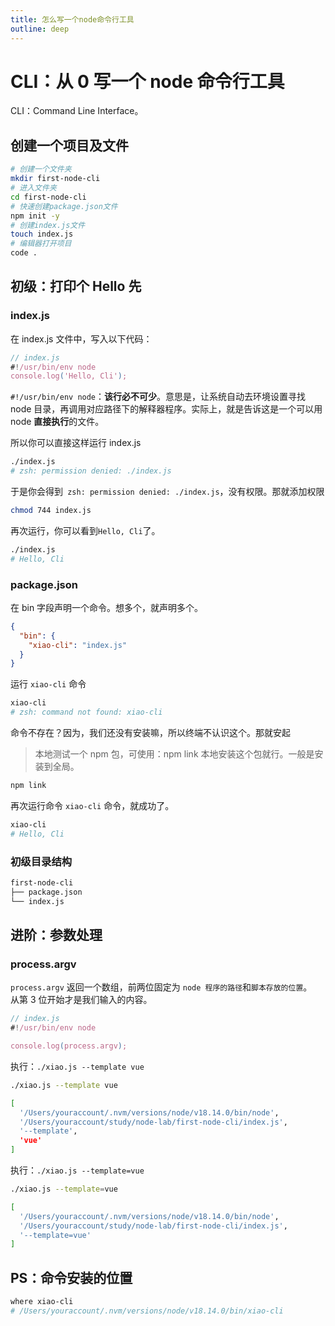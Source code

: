 ```yaml
---
title: 怎么写一个node命令行工具
outline: deep
---
```


# CLI：从 0 写一个 node 命令行工具

CLI：Command Line Interface。

## 创建一个项目及文件

```bash
# 创建一个文件夹
mkdir first-node-cli
# 进入文件夹
cd first-node-cli
# 快速创建package.json文件
npm init -y
# 创建index.js文件
touch index.js
# 编辑器打开项目
code .
```

## 初级：打印个 Hello 先

### index.js

在 index.js 文件中，写入以下代码：

```js
// index.js
#!/usr/bin/env node
console.log('Hello, Cli');
```

`#!/usr/bin/env node`：**该行必不可少**。意思是，让系统自动去环境设置寻找 node 目录，再调用对应路径下的解释器程序。实际上，就是告诉这是一个可以用 node **直接执行**的文件。

所以你可以直接这样运行 index.js

```bash
./index.js
# zsh: permission denied: ./index.js
```

于是你会得到` zsh: permission denied: ./index.js`，没有权限。那就添加权限

```bash
chmod 744 index.js
```

再次运行，你可以看到`Hello, Cli`了。

```bash
./index.js
# Hello, Cli
```

### package.json

在 bin 字段声明一个命令。想多个，就声明多个。

```json
{
  "bin": {
    "xiao-cli": "index.js"
  }
}
```

运行 `xiao-cli` 命令

```bash
xiao-cli
# zsh: command not found: xiao-cli
```

命令不存在？因为，我们还没有安装嘛，所以终端不认识这个。那就安起

> 本地测试一个 npm 包，可使用：npm link 本地安装这个包就行。一般是安装到全局。

```bash
npm link
```

再次运行命令 `xiao-cli` 命令，就成功了。

```bash
xiao-cli
# Hello, Cli
```

### 初级目录结构

```bash
first-node-cli
├── package.json
└── index.js
```

## 进阶：参数处理

### process.argv

`process.argv` 返回一个数组，前两位固定为 `node 程序的路径`和`脚本存放的位置`。  
从第 3 位开始才是我们输入的内容。

```js
// index.js
#!/usr/bin/env node

console.log(process.argv);
```

执行：`./xiao.js --template vue`

```bash
./xiao.js --template vue
```

```bash
[
  '/Users/youraccount/.nvm/versions/node/v18.14.0/bin/node',
  '/Users/youraccount/study/node-lab/first-node-cli/index.js',
  '--template',
  'vue'
]
```

执行：`./xiao.js --template=vue`

```bash
./xiao.js --template=vue
```

```bash
[
  '/Users/youraccount/.nvm/versions/node/v18.14.0/bin/node',
  '/Users/youraccount/study/node-lab/first-node-cli/index.js',
  '--template=vue'
]
```

## PS：命令安装的位置

```bash
where xiao-cli
# /Users/youraccount/.nvm/versions/node/v18.14.0/bin/xiao-cli
```
